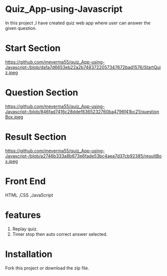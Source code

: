 # Quiz_App-using-Javascript
In this project ,I have created quiz web app where user can answer the given question. 

# Start Section

https://github.com/meverma55/quiz_App-using-Javascript-/blob/da1a7d6653eb22a2b7483722057347672bad1576/StartQuiz.jpeg

# Question Section 

https://github.com/meverma55/quiz_App-using-Javascript-/blob/846fad7416c28ddef8365232760ba4796f41bc21/questionBox.jpeg

# Result Section 

https://github.com/meverma55/quiz_App-using-Javascript-/blob/a2746b333a8b673e6fade53bc4aea7d37cb92385/resultBox.jpeg

# Front End

HTML ,CSS ,JavaScript

# features 

1. Replay quiz.
2. Timer stop then auto correct answer selected.

# Installation

Fork this project or download the zip file.

   
